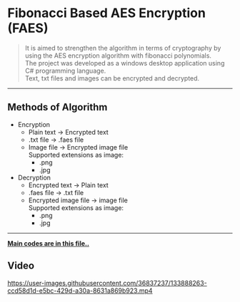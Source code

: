 # Fibonacci Based AES Encryption (FAES)

> It is aimed to strengthen the algorithm in terms of cryptography by   using the AES encryption algorithm with fibonacci polynomials.   
The project was developed as a windows desktop application using C# programming language.  
Text, txt files and images can be encrypted and decrypted.
___

## Methods of Algorithm
* Encryption
  * Plain text -> Encrypted text
  * .txt file  -> .faes file
  * Image file -> Encrypted image file  
    Supported extensions as image:
    * .png
    * .jpg
* Decryption
  * Encrypted text -> Plain text
  * .faes file -> .txt file
  * Encrypted image file -> image file  
    Supported extensions as image:
    * .png
    * .jpg

---

**[Main codes are in this file..](FibonacciBasedAESEncryption/faes.cs)**

## Video
https://user-images.githubusercontent.com/36837237/133888263-ccd58d1d-e5bc-429d-a30a-8631a869b923.mp4
